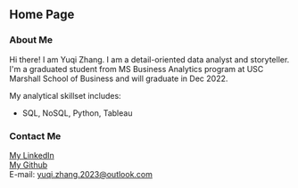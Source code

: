 </head>

## Home Page

### About Me

Hi there! I am Yuqi Zhang. I am a detail-oriented data analyst and storyteller. I'm a graduated student from MS Business Analytics program at USC Marshall School of Business and will graduate in Dec 2022. 

My analytical skillset includes:
- SQL, NoSQL, Python, Tableau
<!-- - Data mining: R, Python, Spark (in Scala and PySpark), Excel 
- Visualization: Tableau, R Shiny
- Databases: MySQL, Amazon Redshift
- A/B Testing
- Machine learning skills -->

<!-- ### About This Site

This site works as a gallery of my data projects as well as my own thoughts on data analysis.
- [Projects](https://yudong-94.github.io/personal-website/projects/):
My data mining, data visualization, and machine learning projects.
- [Blog](https://yudong-94.github.io/personal-website/blogs/):
My own thoughts and experience on learning and working in the data fields.   -->

### Contact Me    

[My LinkedIn](https://www.linkedin.com/in/yuqi-zhang-2022/)  
[My Github](https://github.com/yuqizhang2022)  
E-mail: yuqi.zhang.2023@outlook.com
